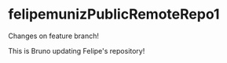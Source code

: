 # felipemunizPublicRemoteRepo1

Changes on feature branch!

This is Bruno updating Felipe's repository!
